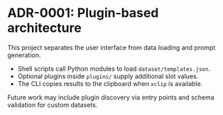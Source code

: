 # ADR-0001: Plugin-based architecture

This project separates the user interface from data loading and
prompt generation.

* Shell scripts call Python modules to load `dataset/templates.json`.
* Optional plugins inside `plugins/` supply additional slot values.
* The CLI copies results to the clipboard when `xclip` is available.

Future work may include plugin discovery via entry points and schema
validation for custom datasets.
